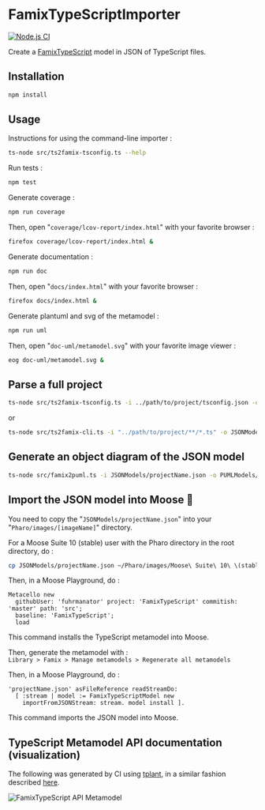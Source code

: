 # FamixTypeScriptImporter

[![Node.js CI](https://github.com/maelpaul/FamixTypeScriptImporter/actions/workflows/node.js.yml/badge.svg)](https://github.com/maelpaul/FamixTypeScriptImporter/actions/workflows/node.js.yml)

Create a [FamixTypeScript](https://github.com/fuhrmanator/FamixTypeScript) model in JSON of TypeScript files.

## Installation

```sh
npm install
```

## Usage

Instructions for using the command-line importer :

```sh
ts-node src/ts2famix-tsconfig.ts --help
```

Run tests :
```sh
npm test
```

Generate coverage :
```sh
npm run coverage
```

Then, open "```coverage/lcov-report/index.html```" with your favorite browser : 
```sh
firefox coverage/lcov-report/index.html &
```

Generate documentation :
```sh
npm run doc
```

Then, open "```docs/index.html```" with your favorite browser : 
```sh
firefox docs/index.html &
```

Generate plantuml and svg of the metamodel :
```sh
npm run uml
```

Then, open "```doc-uml/metamodel.svg```" with your favorite image viewer :
```sh
eog doc-uml/metamodel.svg &
```

## Parse a full project

```sh
ts-node src/ts2famix-tsconfig.ts -i ../path/to/project/tsconfig.json -o JSONModels/projectName.json
```
or
```sh
ts-node src/ts2famix-cli.ts -i "../path/to/project/**/*.ts" -o JSONModels/projectName.json
```

## Generate an object diagram of the JSON model

```sh
ts-node src/famix2puml.ts -i JSONModels/projectName.json -o PUMLModels/projectName.puml
```

## Import the JSON model into Moose 🫎

You need to copy the "```JSONModels/projectName.json```" into your "```Pharo/images/[imageName]```" directory.

For a Moose Suite 10 (stable) user with the Pharo directory in the root directory, do : 
```sh
cp JSONModels/projectName.json ~/Pharo/images/Moose\ Suite\ 10\ \(stable\)/.
```

Then, in a Moose Playground, do :
```st
Metacello new 
  githubUser: 'fuhrmanator' project: 'FamixTypeScript' commitish: 'master' path: 'src';
  baseline: 'FamixTypeScript';
  load
```

This command installs the TypeScript metamodel into Moose.

Then, generate the metamodel with :  
```Library > Famix > Manage metamodels > Regenerate all metamodels```

Then, in a Moose Playground, do :
```st
'projectName.json' asFileReference readStreamDo:
  [ :stream | model := FamixTypeScriptModel new 
    importFromJSONStream: stream. model install ].
```

This command imports the JSON model into Moose.

## TypeScript Metamodel API documentation (visualization)

The following was generated by CI using [tplant](https://github.com/bafolts/tplant), in a similar fashion described [here](https://modularmoose.org/2021/07/19/automatic-metamodel-documentation-generation.html).

![FamixTypeScript API Metamodel](https://raw.githubusercontent.com/maelpaul/FamixTypeScriptImporter/v1/doc/metamodel.svg)
